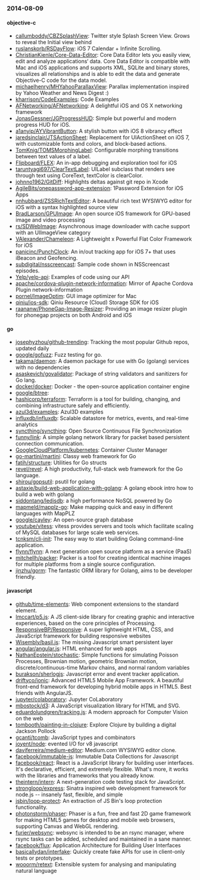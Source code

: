 ### 2014-08-09

#### objective-c
* [callumboddy/CBZSplashView](https://github.com/callumboddy/CBZSplashView): Twitter style Splash Screen View. Grows to reveal the Initial view behind
* [ruslanskorb/RSDayFlow](https://github.com/ruslanskorb/RSDayFlow): iOS 7 Calendar + Infinite Scrolling.
* [ChristianKienle/Core-Data-Editor](https://github.com/ChristianKienle/Core-Data-Editor): Core Data Editor lets you easily view, edit and analyze applications‘ data. Core Data Editor is compatible with Mac and iOS applications and supports XML, SQLite and binary stores, visualizes all relationships and is able to edit the data and generate Objective-C code for the data model.
* [michaelhenry/MHYahooParallaxView](https://github.com/michaelhenry/MHYahooParallaxView): Parallax implementation inspired by Yahoo Weather and News Digest :)
* [kharrison/CodeExamples](https://github.com/kharrison/CodeExamples): Code Examples
* [AFNetworking/AFNetworking](https://github.com/AFNetworking/AFNetworking): A delightful iOS and OS X networking framework
* [JonasGessner/JGProgressHUD](https://github.com/JonasGessner/JGProgressHUD): Simple but powerful and modern progress HUD for iOS.
* [a1anyip/AYVibrantButton](https://github.com/a1anyip/AYVibrantButton): A stylish button with iOS 8 vibrancy effect
* [jaredsinclair/JTSActionSheet](https://github.com/jaredsinclair/JTSActionSheet): Replacement for UIActionSheet on iOS 7, with customizable fonts and colors, and block-based actions.
* [TomKnig/TOMSMorphingLabel](https://github.com/TomKnig/TOMSMorphingLabel): Configurable morphing transitions between text values of a label.
* [Flipboard/FLEX](https://github.com/Flipboard/FLEX): An in-app debugging and exploration tool for iOS
* [taruntyagi697/ClearTextLabel](https://github.com/taruntyagi697/ClearTextLabel): UILabel subclass that renders see through text using CoreText, textColor is clearColor.
* [johnno1962/GitDiff](https://github.com/johnno1962/GitDiff): Highlights deltas against git repo in Xcode
* [AgileBits/onepassword-app-extension](https://github.com/AgileBits/onepassword-app-extension): 1Password Extension for iOS Apps
* [nnhubbard/ZSSRichTextEditor](https://github.com/nnhubbard/ZSSRichTextEditor): A beautiful rich text WYSIWYG editor for iOS with a syntax highlighted source view
* [BradLarson/GPUImage](https://github.com/BradLarson/GPUImage): An open source iOS framework for GPU-based image and video processing
* [rs/SDWebImage](https://github.com/rs/SDWebImage): Asynchronous image downloader with cache support with an UIImageView category
* [VAlexander/Chameleon](https://github.com/VAlexander/Chameleon): A Lightweight x Powerful Flat Color Framework for iOS
* [panicinc/PunchClock](https://github.com/panicinc/PunchClock): An in/out tracking app for iOS 7+ that uses iBeacon and Geofencing.
* [subdigital/nsscreencast](https://github.com/subdigital/nsscreencast): Sample code shown in NSScreencast episodes.
* [Yelp/yelp-api](https://github.com/Yelp/yelp-api): Examples of code using our API
* [apache/cordova-plugin-network-information](https://github.com/apache/cordova-plugin-network-information): Mirror of Apache Cordova Plugin network-information
* [pornel/ImageOptim](https://github.com/pornel/ImageOptim): GUI image optimizer for Mac
* [qiniu/ios-sdk](https://github.com/qiniu/ios-sdk): Qiniu Resource (Cloud) Storage SDK for iOS
* [raananw/PhoneGap-Image-Resizer](https://github.com/raananw/PhoneGap-Image-Resizer): Providing an image resizer plugin for phonegap projects on both Android and iOS

#### go
* [josephyzhou/github-trending](https://github.com/josephyzhou/github-trending): Tracking the most popular Github repos, updated daily
* [google/gofuzz](https://github.com/google/gofuzz): Fuzz testing for go.
* [takama/daemon](https://github.com/takama/daemon): A daemon package for use with Go (golang) services with no dependencies
* [asaskevich/govalidator](https://github.com/asaskevich/govalidator): Package of string validators and sanitizers for Go lang.
* [docker/docker](https://github.com/docker/docker): Docker - the open-source application container engine
* [google/btree](https://github.com/google/btree): 
* [hashicorp/terraform](https://github.com/hashicorp/terraform): Terraform is a tool for building, changing, and combining infrastructure safely and efficiently.
* [azul3d/examples](https://github.com/azul3d/examples): Azul3D examples
* [influxdb/influxdb](https://github.com/influxdb/influxdb): Scalable datastore for metrics, events, and real-time analytics
* [syncthing/syncthing](https://github.com/syncthing/syncthing): Open Source Continuous File Synchronization
* [funny/link](https://github.com/funny/link): A simple golang network library for packet based persistent connection communication.
* [GoogleCloudPlatform/kubernetes](https://github.com/GoogleCloudPlatform/kubernetes): Container Cluster Manager
* [go-martini/martini](https://github.com/go-martini/martini): Classy web framework for Go
* [fatih/structure](https://github.com/fatih/structure): Utilities for Go structs
* [revel/revel](https://github.com/revel/revel): A high productivity, full-stack web framework for the Go language.
* [shirou/gopsutil](https://github.com/shirou/gopsutil): psutil for golang
* [astaxie/build-web-application-with-golang](https://github.com/astaxie/build-web-application-with-golang): A golang ebook intro how to build a web with golang
* [siddontang/ledisdb](https://github.com/siddontang/ledisdb): a high performance NoSQL powered by Go
* [mapmeld/mapplz-go](https://github.com/mapmeld/mapplz-go): Make mapping quick and easy in different languages with MapPLZ
* [google/cayley](https://github.com/google/cayley): An open-source graph database
* [youtube/vitess](https://github.com/youtube/vitess): vitess provides servers and tools which facilitate scaling of MySQL databases for large scale web services.
* [tcnksm/cli-init](https://github.com/tcnksm/cli-init): The easy way to start building Golang command-line application.
* [flynn/flynn](https://github.com/flynn/flynn): A next generation open source platform as a service (PaaS)
* [mitchellh/packer](https://github.com/mitchellh/packer): Packer is a tool for creating identical machine images for multiple platforms from a single source configuration.
* [jinzhu/gorm](https://github.com/jinzhu/gorm): The fantastic ORM library for Golang, aims to be developer friendly.

#### javascript
* [github/time-elements](https://github.com/github/time-elements): Web component extensions to the standard <time> element.
* [lmccart/p5.js](https://github.com/lmccart/p5.js): A JS client-side library for creating graphic and interactive experiences, based on the core principles of Processing.
* [ResponsiveBP/Responsive](https://github.com/ResponsiveBP/Responsive): A super lightweight HTML, CSS, and JavaScript framework for building responsive websites
* [Wisembly/basil.js](https://github.com/Wisembly/basil.js): The missing Javascript smart persistent layer
* [angular/angular.js](https://github.com/angular/angular.js): HTML enhanced for web apps
* [NathanEpstein/stochastic](https://github.com/NathanEpstein/stochastic): Simple functions for simulating Poisson Processes, Brownian motion, geometric Brownian motion, discrete/continuous-time Markov chains, and normal random variables
* [burakson/sherlogjs](https://github.com/burakson/sherlogjs): Javascript error and event tracker application.
* [driftyco/ionic](https://github.com/driftyco/ionic): Advanced HTML5 Mobile App Framework. A beautiful front-end framework for developing hybrid mobile apps in HTML5. Best friends with AngularJS.
* [jupyter/colaboratory](https://github.com/jupyter/colaboratory): Jupyter CoLaboratory
* [mbostock/d3](https://github.com/mbostock/d3): A JavaScript visualization library for HTML and SVG.
* [eduardolundgren/tracking.js](https://github.com/eduardolundgren/tracking.js): A modern approach for Computer Vision on the web
* [tombooth/painting-in-clojure](https://github.com/tombooth/painting-in-clojure): Explore Clojure by building a digital Jackson Pollock
* [gcanti/tcomb](https://github.com/gcanti/tcomb): JavaScript types and combinators
* [joyent/node](https://github.com/joyent/node): evented I/O for v8 javascript
* [daviferreira/medium-editor](https://github.com/daviferreira/medium-editor): Medium.com WYSIWYG editor clone.
* [facebook/immutable-js](https://github.com/facebook/immutable-js): Immutable Data Collections for Javascript
* [facebook/react](https://github.com/facebook/react): React is a JavaScript library for building user interfaces. It's declarative, efficient, and extremely flexible. What's more, it works with the libraries and frameworks that you already know.
* [theintern/intern](https://github.com/theintern/intern): A next-generation code testing stack for JavaScript.
* [strongloop/express](https://github.com/strongloop/express): Sinatra inspired web development framework for node.js -- insanely fast, flexible, and simple
* [jsbin/loop-protect](https://github.com/jsbin/loop-protect): An extraction of JS Bin's loop protection functionality.
* [photonstorm/phaser](https://github.com/photonstorm/phaser): Phaser is a fun, free and fast 2D game framework for making HTML5 games for desktop and mobile web browsers, supporting Canvas and WebGL rendering.
* [furier/websync](https://github.com/furier/websync): websync is intended to be an rsync manager, where rsync tasks can be added, scheduled and maintained in a sane manner.
* [facebook/flux](https://github.com/facebook/flux): Application Architecture for Building User Interfaces
* [basicallydan/interfake](https://github.com/basicallydan/interfake): Quickly create fake APIs for use in client-only tests or prototypes.
* [wooorm/retext](https://github.com/wooorm/retext): Extensible system for analysing and manipulating natural language
